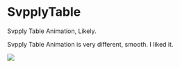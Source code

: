 SvpplyTable
===========

Svpply Table Animation, Likely.

Svpply Table Animation is very different, smooth. I liked it.

![](http://publicopensource.qiniudn.com/SvpplyTable.gif1)
